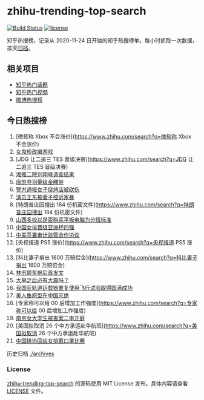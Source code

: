 # zhihu-trending-top-search

[![Build Status](https://github.com/justjavac/zhihu-trending-top-search/workflows/ci/badge.svg?branch=main)](https://github.com/justjavac/zhihu-trending-top-search/actions)
[![license](https://img.shields.io/github/license/justjavac/zhihu-trending-top-search)](https://github.com/justjavac/zhihu-trending-top-search/blob/main/LICENSE)

知乎热搜榜，记录从 2020-11-24 日开始的知乎热搜榜单。每小时抓取一次数据，按天[归档](./archives)。

## 相关项目

- [知乎热门话题](https://github.com/justjavac/zhihu-trending-hot-questions)
- [知乎热门视频](https://github.com/justjavac/zhihu-trending-hot-video)
- [微博热搜榜](https://github.com/justjavac/weibo-trending-hot-search)

## 今日热搜榜

<!-- BEGIN -->
<!-- 最后更新时间 Sat Aug 27 2022 20:17:07 GMT+0800 (China Standard Time) -->

1. [微软称 Xbox 不会涨价](https://www.zhihu.com/search?q=微软称 Xbox 不会涨价)
1. [女鬼桥改编游戏](https://www.zhihu.com/search?q=女鬼桥改编游戏)
1. [JDG 让二追三 TES 晋级决赛](https://www.zhihu.com/search?q=JDG 让二追三 TES 晋级决赛)
1. [湘雅二院刘翔峰调查结果](https://www.zhihu.com/search?q=湘雅二院刘翔峰调查结果)
1. [唐凯夺羽量级金腰带](https://www.zhihu.com/search?q=唐凯夺羽量级金腰带)
1. [警方通报女子烧烤店被砍伤](https://www.zhihu.com/search?q=警方通报女子烧烤店被砍伤)
1. [演员王东被妻子控诉家暴](https://www.zhihu.com/search?q=演员王东被妻子控诉家暴)
1. [特朗普庄园搜出 184 份机密文件](https://www.zhihu.com/search?q=特朗普庄园搜出 184 份机密文件)
1. [山西多校以是否购买平板电脑为分班标准](https://www.zhihu.com/search?q=山西多校以是否购买平板电脑为分班标准)
1. [中国女排晋级亚洲杯四强](https://www.zhihu.com/search?q=中国女排晋级亚洲杯四强)
1. [中美签署审计监管合作协议](https://www.zhihu.com/search?q=中美签署审计监管合作协议)
1. [央视报道 PS5 涨价](https://www.zhihu.com/search?q=央视报道 PS5 涨价)
1. [科比妻子捐出 1600 万赔偿金](https://www.zhihu.com/search?q=科比妻子捐出 1600 万赔偿金)
1. [林志颖车祸后首发文](https://www.zhihu.com/search?q=林志颖车祸后首发文)
1. [大旱之后必有大震吗？](https://www.zhihu.com/search?q=大旱之后必有大震吗？)
1. [我国亚轨道运载器重复使用飞行试验取得圆满成功](https://www.zhihu.com/search?q=我国亚轨道运载器重复使用飞行试验取得圆满成功)
1. [美人鱼原型在中国灭绝](https://www.zhihu.com/search?q=美人鱼原型在中国灭绝)
1. [专家称可以给 00 后增加工作强度](https://www.zhihu.com/search?q=专家称可以给 00 后增加工作强度)
1. [南京女大学生被害案二审开庭](https://www.zhihu.com/search?q=南京女大学生被害案二审开庭)
1. [美国拟取消 26 个中方承运赴华航班](https://www.zhihu.com/search?q=美国拟取消 26 个中方承运赴华航班)
1. [中国排协回应女排戴口罩比赛](https://www.zhihu.com/search?q=中国排协回应女排戴口罩比赛)

<!-- END -->

历史归档 [./archives](./archives)

### License

[zhihu-trending-top-search](https://github.com/justjavac/zhihu-trending-top-search)
的源码使用 MIT License 发布。具体内容请查看 [LICENSE](./LICENSE) 文件。

